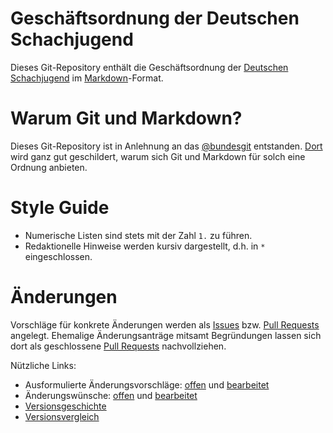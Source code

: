 # Geschäftsordnung der Deutschen Schachjugend

Dieses Git-Repository enthält die Geschäftsordnung der [Deutschen Schachjugend](http://deutsche-schachjugend.de) im [Markdown](http://daringfireball.net/projects/markdown/syntax)-Format. 

# Warum Git und Markdown?

Dieses Git-Repository ist in Anlehnung an das [@bundesgit](https://github.com/bundestag/gesetze) entstanden. [Dort](https://github.com/bundestag/gesetze#warum-git) wird ganz gut geschildert, warum sich Git und Markdown für solch eine Ordnung anbieten.

# Style Guide

* Numerische Listen sind stets mit der Zahl `1.` zu führen.
* Redaktionelle Hinweise werden kursiv dargestellt, d.h. in `*` eingeschlossen.

# Änderungen

Vorschläge für konkrete Änderungen werden als [Issues](https://github.com/Schachjugend/Geschaeftsordnung/issues) bzw. [Pull Requests](https://github.com/Schachjugend/Geschaeftsordnung/pulls) angelegt. Ehemalige Änderungsanträge mitsamt Begründungen lassen sich dort als geschlossene [Pull Requests](https://github.com/Schachjugend/Geschaeftsordnung/pulls?state=closed) nachvollziehen.

Nützliche Links:

* Ausformulierte Änderungsvorschläge: [offen](https://github.com/Schachjugend/Geschaeftsordnung/pulls?q=is%3Aopen+is%3Apr) und [bearbeitet](https://github.com/Schachjugend/Geschaeftsordnung/pulls?q=is%3Apr+is%3Aclosed)
* Änderungswünsche: [offen](https://github.com/Schachjugend/Geschaeftsordnung/pulls?q=is%3Aopen) und [bearbeitet](https://github.com/Schachjugend/Geschaeftsordnung/issues?q=is%3Aclosed)
* [Versionsgeschichte](https://github.com/Schachjugend/Geschaeftsordnung/commits/master/Geschaeftsordnung.md)
* [Versionsvergleich](https://github.com/Schachjugend/Geschaeftsordnung/compare)
